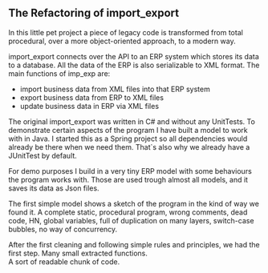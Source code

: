 ## The Refactoring of import_export 

In this little pet project a piece of legacy code is transformed 
from total procedural, over a more object-oriented approach, to a modern way. 

import_export connects over the API to an ERP system which stores its data to a database. 
All the data of the ERP is also serializable to XML format. 
The main functions of imp_exp are: 
* import business data from XML files into that ERP system  
* export business data from ERP to XML files 
* update business data in ERP via XML files

The original import_export was written in C# and without any UnitTests.
To demonstrate certain aspects of the program I have built a model to work with in Java.
I started this as a Spring project so all dependencies would already be there when we need them. 
That`s also why we already have a JUnitTest by default. 

For demo purposes I build in a very tiny ERP model with some behaviours the program works with. 
Those are used trough almost all models, and it saves its data as Json files.    

The first simple model shows a sketch of the program in the kind of way we found it. 
A complete static, procedural program, wrong comments, dead code, HN, global variables, full of duplication on many layers, switch-case bubbles, 
no way of concurrency.   

After the first cleaning and following simple rules and principles, we had the first step. 
Many small extracted functions.  
A sort of readable chunk of code.  
